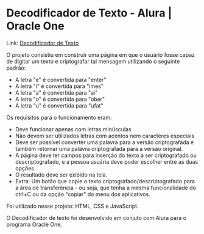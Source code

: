 # Decodificador de Texto - Alura | Oracle One

Link: [Decodificador de Texto](https://decodificador-iota-jade.vercel.app/)

O projeto consistiu em construir uma página em que o usuário fosse capaz de digitar um texto e criptografar tal mensagem utilizando o seguinte padrão:

- A letra "e" é convertida para "enter"
- A letra "i" é convertida para "imes"
- A letra "a" é convertida para "ai"
- A letra "o" é convertida para "ober"
- A letra "u" é convertida para "ufat"

Os requisitos para o funcionamento eram:

- Deve funcionar apenas com letras minúsculas
- Não devem ser utilizados letras com acentos nem caracteres especiais
- Deve ser possível converter uma palavra para a versão criptografada e também retornar uma palavra criptografada para a versão original.
- A página deve ter campos para inserção do texto a ser criptografado ou descriptografado, e a pessoa usuária deve poder escolher entre as duas opções
- O resultado deve ser exibido na tela.
- Extra: Um botão que copie o texto criptografado/descriptografado para a área de transferência - ou seja, que tenha a mesma funcionalidade do ctrl+C ou da opção "copiar" do menu dos aplicativos.

Foi utilizado nesse projeto: HTML, CSS e JavaScript.

O Decodificador de texto foi desenvolvido em conjuto com Alura para o programa Oracle One.






